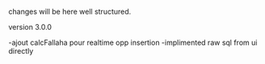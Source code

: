 changes will be here well structured.

version 3.0.0

-ajout calcFallaha pour realtime opp insertion
-implimented raw sql from ui directly
